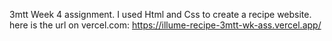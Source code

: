 3mtt Week 4 assignment. I used Html and Css to create a recipe website. 
here is the url on vercel.com: https://illume-recipe-3mtt-wk-ass.vercel.app/
